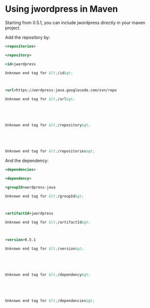 # Using jwordpress in Maven #

Starting from 0.5.1, you can include jwordpress directly in your maven project.

Add the repository by:

```xml
<repositories>

<repository>

<id>jwordpress

Unknown end tag for &lt;/id&gt;



<url>https://wordpress-java.googlecode.com/svn/repo

Unknown end tag for &lt;/url&gt;





Unknown end tag for &lt;/repository&gt;





Unknown end tag for &lt;/repositories&gt;

```

And the dependency:

```xml
<dependencies>

<dependency>

<groupId>wordpress-java

Unknown end tag for &lt;/groupId&gt;



<artifactId>jwordpress

Unknown end tag for &lt;/artifactId&gt;



<version>0.5.1

Unknown end tag for &lt;/version&gt;





Unknown end tag for &lt;/dependency&gt;





Unknown end tag for &lt;/dependencies&gt;

```
